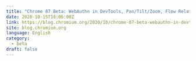 ```yaml
---
title: "Chrome 87 Beta: WebAuthn in DevTools, Pan/Tilt/Zoom, Flow Relative Shorthands and More"
date: 2020-10-15T18:06:00Z
link: https://blog.chromium.org/2020/10/chrome-87-beta-webauthn-in-devtools.html?utm_medium=RSS&utm_source=news.12bit.vn
site: blog.chromium.org
language: English
category:
  - beta
draft: false
---
```

